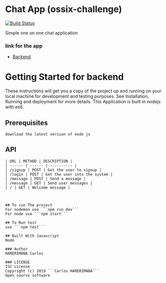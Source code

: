 # Chat App (ossix-challenge)

[![Build Status](https://travis-ci.org/harerakalex/ossix-backend-chat-challenge.svg?branch=main)](https://travis-ci.org/harerakalex/ossix-backend-chat-challenge)

Simple one on one chat application

### link for the app

- [Backend](https://ossix-chat-app.herokuapp.com/)

# Getting Started for backend

These instructions will get you a copy of the project up and running on your local machine for development and testing purposes. See Installation, Running and deployment for more details. This Application is built in nodejs with es6.

## Prerequisites

```
download the latest version of node js
```

## API

````
| URL | METHOD | DESCRIPTION |
| ------ | ------ | ---------- |
| /signup | POST | Get the user to signup |
| /login | POST | Get the user into the system |
| /message | POST | Send a message |
| /message | GET | Send user messages |
| / | GET | Welcome message |



## To run The project
For nodemon use ```npm run dev```
For node use ```npm start```

## To Run test
use ```npm test```

## Built With Javascript
Node

### Author
HARERIMANA Carlos

### LICENSE
ISC License
Copyright (c) 2019 ```Carlos HARERIMANA```
Open source software
````
